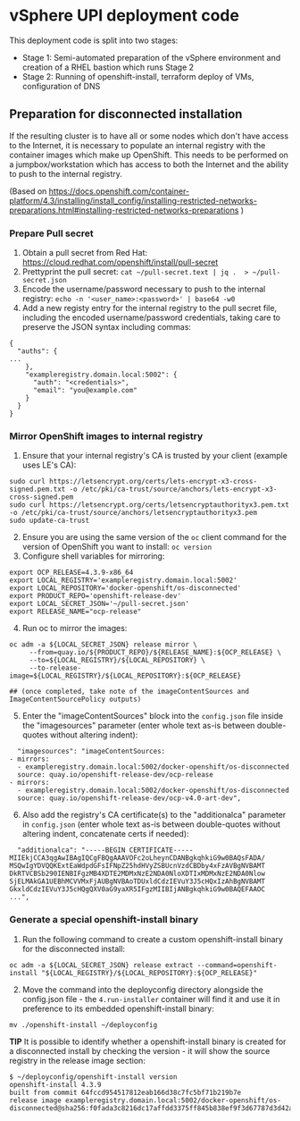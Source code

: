 # vSphere UPI deployment code

This deployment code is split into two stages:

- Stage 1: Semi-automated preparation of the vSphere environment and creation of a RHEL bastion which runs Stage 2
- Stage 2: Running of openshift-install, terraform deploy of VMs, configuration of DNS



## Preparation for disconnected installation

If the resulting cluster is to have all or some nodes which don't have access to the Internet, it is necessary to populate an internal registry with the container images which make up OpenShift. This needs to be performed on a jumpbox/workstation which has access to both the Internet and the ability to push to the internal registry.

(Based on https://docs.openshift.com/container-platform/4.3/installing/install_config/installing-restricted-networks-preparations.html#installing-restricted-networks-preparations )


### Prepare Pull secret
1. Obtain a pull secret from Red Hat: https://cloud.redhat.com/openshift/install/pull-secret
1. Prettyprint the pull secret:
`cat ~/pull-secret.text | jq .  > ~/pull-secret.json`
1. Encode the username/password necessary to push to the internal registry:
`echo -n '<user_name>:<password>' | base64 -w0`
1. Add a new registy entry for the internal registry to the pull secret file, including the encoded username/password credentials, taking care to preserve the JSON syntax including commas:
```
{
  "auths": {
...
    },
    "exampleregistry.domain.local:5002": { 
      "auth": "<credentials>", 
      "email": "you@example.com"
    }
  }
}
``` 

### Mirror OpenShift images to internal registry
1. Ensure that your internal registry's CA is trusted by your client (example uses LE's CA):
```
sudo curl https://letsencrypt.org/certs/lets-encrypt-x3-cross-signed.pem.txt -o /etc/pki/ca-trust/source/anchors/lets-encrypt-x3-cross-signed.pem
sudo curl https://letsencrypt.org/certs/letsencryptauthorityx3.pem.txt -o /etc/pki/ca-trust/source/anchors/letsencryptauthorityx3.pem
sudo update-ca-trust
```
2. Ensure you are using the same version of the `oc` client command for the version of OpenShift you want to install: `oc version`
3. Configure shell variables for mirroring:
```
export OCP_RELEASE=4.3.9-x86_64
export LOCAL_REGISTRY='exampleregistry.domain.local:5002' 
export LOCAL_REPOSITORY='docker-openshift/os-disconnected' 
export PRODUCT_REPO='openshift-release-dev' 
export LOCAL_SECRET_JSON='~/pull-secret.json' 
export RELEASE_NAME="ocp-release" 
```
4. Run oc to mirror the images:
```
oc adm -a ${LOCAL_SECRET_JSON} release mirror \
     --from=quay.io/${PRODUCT_REPO}/${RELEASE_NAME}:${OCP_RELEASE} \
     --to=${LOCAL_REGISTRY}/${LOCAL_REPOSITORY} \
     --to-release-image=${LOCAL_REGISTRY}/${LOCAL_REPOSITORY}:${OCP_RELEASE}
     
## (once completed, take note of the imageContentSources and ImageContentSourcePolicy outputs)     
```
5. Enter the "imageContentSources" block into the `config.json` file inside the "imagesources" parameter (enter whole text as-is between double-quotes without altering indent):
```
  "imagesources": "imageContentSources:
- mirrors:
  - exampleregistry.domain.local:5002/docker-openshift/os-disconnected
  source: quay.io/openshift-release-dev/ocp-release
- mirrors:
  - exampleregistry.domain.local:5002/docker-openshift/os-disconnected
  source: quay.io/openshift-release-dev/ocp-v4.0-art-dev",
```
6. Also add the registry's CA certificate(s) to the "additionalca" parameter in `config.json` (enter whole text as-is between double-quotes without altering indent, concatenate certs if needed):
```
  "additionalca": "-----BEGIN CERTIFICATE-----
MIIEkjCCA3qgAwIBAgIQCgFBQgAAAVOFc2oLheynCDANBgkqhkiG9w0BAQsFADA/
MSQwIgYDVQQKExtEaWdpdGFsIFNpZ25hdHVyZSBUcnVzdCBDby4xFzAVBgNVBAMT
DkRTVCBSb290IENBIFgzMB4XDTE2MDMxNzE2NDA0NloXDTIxMDMxNzE2NDA0Nlow
SjELMAkGA1UEBhMCVVMxFjAUBgNVBAoTDUxldCdzIEVuY3J5cHQxIzAhBgNVBAMT
GkxldCdzIEVuY3J5cHQgQXV0aG9yaXR5IFgzMIIBIjANBgkqhkiG9w0BAQEFAAOC
...",
```

### Generate a special openshift-install binary
1. Run the following command to create a custom openshift-install binary for the disconnected install: 
```
oc adm -a ${LOCAL_SECRET_JSON} release extract --command=openshift-install "${LOCAL_REGISTRY}/${LOCAL_REPOSITORY}:${OCP_RELEASE}"
```
2. Move the command into the deployconfig directory alongside the config.json file - the `4.run-installer` container will find it and use it in preference to its embedded openshift-install binary: 
```
mv ./openshift-install ~/deployconfig
```

  **TIP** It is possible to identify whether a openshift-install binary is created for a disconnected install by checking the version - it will show the source registry in the release image section:
  ```
  $ ~/deployconfig/openshift-install version  
  openshift-install 4.3.9
  built from commit 64fccd954517812eab166d38c7fc5bf71b219b7e
  release image exampleregistry.domain.local:5002/docker-openshift/os-disconnected@sha256:f0fada3c8216dc17affdd3375ff845b838ef9f3d67787d3d42a88dcd0f328eea
  ```
